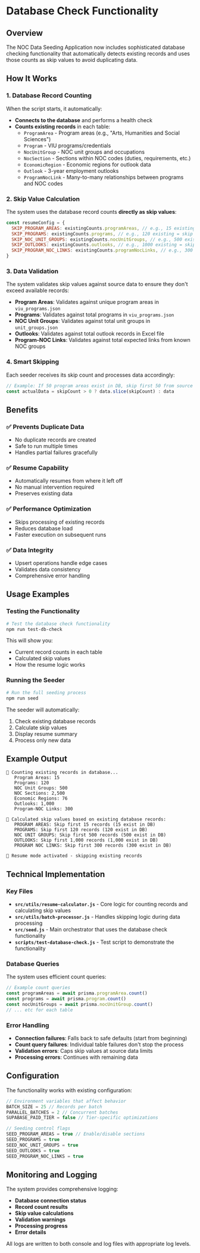# Database Check Functionality

## Overview

The NOC Data Seeding Application now includes sophisticated database checking functionality that automatically detects existing records and uses those counts as skip values to avoid duplicating data.

## How It Works

### 1. Database Record Counting

When the script starts, it automatically:

- **Connects to the database** and performs a health check
- **Counts existing records** in each table:
  - `ProgramArea` - Program areas (e.g., "Arts, Humanities and Social Sciences")
  - `Program` - VIU programs/credentials
  - `NocUnitGroup` - NOC unit groups and occupations
  - `NocSection` - Sections within NOC codes (duties, requirements, etc.)
  - `EconomicRegion` - Economic regions for outlook data
  - `Outlook` - 3-year employment outlooks
  - `ProgramNocLink` - Many-to-many relationships between programs and NOC codes

### 2. Skip Value Calculation

The system uses the database record counts **directly as skip values**:

```javascript
const resumeConfig = {
  SKIP_PROGRAM_AREAS: existingCounts.programAreas, // e.g., 15 existing = skip first 15
  SKIP_PROGRAMS: existingCounts.programs, // e.g., 120 existing = skip first 120
  SKIP_NOC_UNIT_GROUPS: existingCounts.nocUnitGroups, // e.g., 500 existing = skip first 500
  SKIP_OUTLOOKS: existingCounts.outlooks, // e.g., 1000 existing = skip first 1000
  SKIP_PROGRAM_NOC_LINKS: existingCounts.programNocLinks, // e.g., 300 existing = skip first 300
}
```

### 3. Data Validation

The system validates skip values against source data to ensure they don't exceed available records:

- **Program Areas**: Validates against unique program areas in `viu_programs.json`
- **Programs**: Validates against total programs in `viu_programs.json`
- **NOC Unit Groups**: Validates against total unit groups in `unit_groups.json`
- **Outlooks**: Validates against total outlook records in Excel file
- **Program-NOC Links**: Validates against total expected links from known NOC groups

### 4. Smart Skipping

Each seeder receives its skip count and processes data accordingly:

```javascript
// Example: If 50 program areas exist in DB, skip first 50 from source data
const actualData = skipCount > 0 ? data.slice(skipCount) : data
```

## Benefits

### ✅ **Prevents Duplicate Data**

- No duplicate records are created
- Safe to run multiple times
- Handles partial failures gracefully

### ✅ **Resume Capability**

- Automatically resumes from where it left off
- No manual intervention required
- Preserves existing data

### ✅ **Performance Optimization**

- Skips processing of existing records
- Reduces database load
- Faster execution on subsequent runs

### ✅ **Data Integrity**

- Upsert operations handle edge cases
- Validates data consistency
- Comprehensive error handling

## Usage Examples

### Testing the Functionality

```bash
# Test the database check functionality
npm run test-db-check
```

This will show you:

- Current record counts in each table
- Calculated skip values
- How the resume logic works

### Running the Seeder

```bash
# Run the full seeding process
npm run seed
```

The seeder will automatically:

1. Check existing database records
2. Calculate skip values
3. Display resume summary
4. Process only new data

## Example Output

```
🔢 Counting existing records in database...
   Program Areas: 15
   Programs: 120
   NOC Unit Groups: 500
   NOC Sections: 2,500
   Economic Regions: 76
   Outlooks: 1,000
   Program-NOC Links: 300

📍 Calculated skip values based on existing database records:
   PROGRAM AREAS: Skip first 15 records (15 exist in DB)
   PROGRAMS: Skip first 120 records (120 exist in DB)
   NOC UNIT GROUPS: Skip first 500 records (500 exist in DB)
   OUTLOOKS: Skip first 1,000 records (1,000 exist in DB)
   PROGRAM NOC LINKS: Skip first 300 records (300 exist in DB)

🔄 Resume mode activated - skipping existing records
```

## Technical Implementation

### Key Files

- **`src/utils/resume-calculator.js`** - Core logic for counting records and calculating skip values
- **`src/utils/batch-processor.js`** - Handles skipping logic during data processing
- **`src/seed.js`** - Main orchestrator that uses the database check functionality
- **`scripts/test-database-check.js`** - Test script to demonstrate the functionality

### Database Queries

The system uses efficient count queries:

```javascript
// Example count queries
const programAreas = await prisma.programArea.count()
const programs = await prisma.program.count()
const nocUnitGroups = await prisma.nocUnitGroup.count()
// ... etc for each table
```

### Error Handling

- **Connection failures**: Falls back to safe defaults (start from beginning)
- **Count query failures**: Individual table failures don't stop the process
- **Validation errors**: Caps skip values at source data limits
- **Processing errors**: Continues with remaining data

## Configuration

The functionality works with existing configuration:

```javascript
// Environment variables that affect behavior
BATCH_SIZE = 25 // Records per batch
PARALLEL_BATCHES = 2 // Concurrent batches
SUPABASE_PAID_TIER = false // Tier-specific optimizations

// Seeding control flags
SEED_PROGRAM_AREAS = true // Enable/disable sections
SEED_PROGRAMS = true
SEED_NOC_UNIT_GROUPS = true
SEED_OUTLOOKS = true
SEED_PROGRAM_NOC_LINKS = true
```

## Monitoring and Logging

The system provides comprehensive logging:

- **Database connection status**
- **Record count results**
- **Skip value calculations**
- **Validation warnings**
- **Processing progress**
- **Error details**

All logs are written to both console and log files with appropriate log levels.
